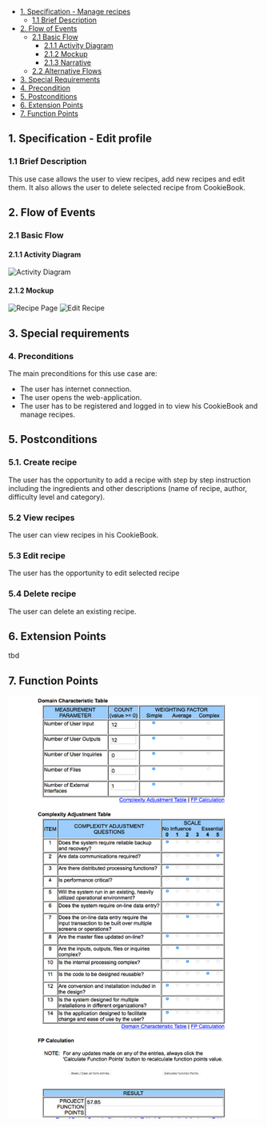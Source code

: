 - [1. Specification - Manage recipes](#1-specification-manage-recipes)
    - [1.1 Brief Description](#11-brief-description)
- [2. Flow of Events](#2-flow-of-events)
    - [2.1 Basic Flow](#21-basic-flow)
        - [2.1.1 Activity Diagram](#211-activity-diagram)
        - [2.1.2 Mockup](#212-mockup)
        - [2.1.3 Narrative](#213-narrative)
    - [2.2 Alternative Flows](#21-alternative-flows)
- [3. Special Requirements](#3-special-requirements)
- [4. Precondition](#4-preconditions)  
- [5. Postconditions](#5-postconditions)
- [6. Extension Points](#6-extension-points)
- [7. Function Points](#7-function-points)

## 1. Specification - Edit profile
### 1.1 Brief Description
This use case allows the user to view recipes, add new recipes and edit them. It also allows the user to delete selected recipe from CookieBook.
## 2. Flow of Events
### 2.1 Basic Flow
#### 2.1.1 Activity Diagram
![Activity Diagram](hhttps://github.com/MyCookieBook/MyCookieBook-Documentation/blob/master/UC/images/UCD_ManageRecipe.JPG)
#### 2.1.2 Mockup
![Recipe Page](https://github.com/MyCookieBook/MyCookieBook-Documentation/blob/master/UC/images/Recipepage.JPG)
![Edit Recipe](https://github.com/MyCookieBook/MyCookieBook-Documentation/blob/master/UC/images/Recipepage_Edit_NewRecipe.JPG)

## 3. Special requirements
### 4. Preconditions
The main preconditions for this use case are:
- The user has internet connection.
- The user opens the web-application.
- The user has to be registered and logged in to view his CookieBook and manage recipes.

## 5. Postconditions
### 5.1. Create recipe
The user has the opportunity to add a recipe with step by step instruction including the ingredients and other descriptions (name of recipe, author, difficulty level and category).
### 5.2 View recipes
The user can view recipes in his CookieBook.
### 5.3 Edit recipe
The user has the opportunity to edit selected recipe
### 5.4 Delete recipe
The user can delete an existing recipe.
## 6. Extension Points
tbd
## 7. Function Points
![Function Points](images/UC_managerecipe_fp.png)
